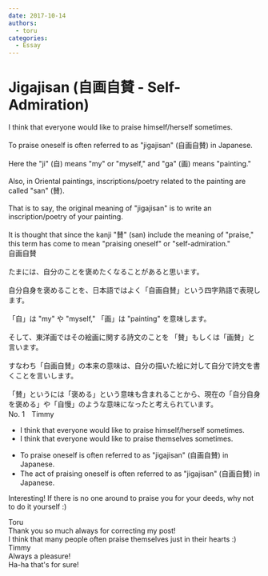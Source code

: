 ```yaml
---
date: 2017-10-14
authors:
  - toru
categories:
  - Essay
---
```


<h1 id="subject_show">Jigajisan (自画自賛 - Self-Admiration)</h1>
<div class="date" hidden>Oct 14, 2017 12:23</div>
<div id="post"><div id="body_show_ori">
I think that everyone would like to praise himself/herself sometimes.<br/><br/>To praise oneself is often referred to as "jigajisan" (自画自賛) in Japanese.<br/><br/>Here the "ji" (自) means "my" or "myself," and "ga" (画) means "painting."<br/><br/>Also, in Oriental paintings, inscriptions/poetry related to the painting are called "san" (賛).<br/><br/>That is to say, the original meaning of "jigajisan" is to write an inscription/poetry of your painting.<br/><br/>It is thought that since the kanji "賛" (san) include the meaning of "praise," this term has come to mean "praising oneself" or "self-admiration."
</div></div>

<!-- more -->

<div id="post_ja"><div id="body_show_mo">
自画自賛<br/><br/>たまには、自分のことを褒めたくなることがあると思います。<br/><br/>自分自身を褒めることを、日本語ではよく「自画自賛」という四字熟語で表現します。<br/><br/>「自」は "my" や "myself," 「画」は "painting" を意味します。<br/><br/>そして、東洋画ではその絵画に関する詩文のことを 「賛」もしくは「画賛」と言います。<br/><br/>すなわち「自画自賛」の本来の意味は、自分の描いた絵に対して自分で詩文を書くことを言いします。<br/><br/>「賛」というには「褒める」という意味も含まれることから、現在の「自分自身を褒める」や「自慢」のような意味になったと考えられています。
</div></div>
<div id="block"><div class="first_name"> No. 1　<span class="just_name">Timmy</span></div><div id="block2">
<ul class="correction_field">
<li class="incorrect">I think that everyone would like to praise himself/herself sometimes.</li>
<li class="corrected correct">
I think that everyone would like to praise <span class="f_blue">themselves </span>sometimes.
</li>
</ul>
<ul class="correction_field">
<li class="incorrect">To praise oneself is often referred to as "jigajisan" (自画自賛) in Japanese.</li>
<li class="corrected correct">
<span class="f_blue">The act of</span> prais<span class="f_blue">ing</span> oneself is often referred to as "jigajisan" (自画自賛) in Japanese.
</li>
</ul>
<p class="comment_small">
 Interesting! If there is no one around to praise you for your deeds, why not to do it yourself :)
</p>

</div><div class="name"><span class="just_name">Toru</span><br>
Thank you so much always for correcting my post!<br/>I think that many people often praise themselves just in their hearts :)
</div>
<div class="name"><span class="just_name">Timmy</span><br>
Always a pleasure!<br/>Ha-ha that's for sure!
</div>
</div>
